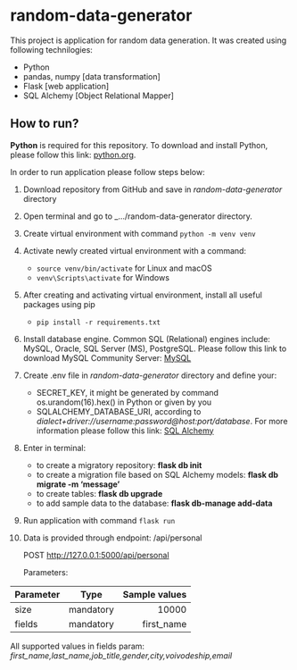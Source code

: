 # **random-data-generator**
This project is application for random data generation.
It was created using following technilogies:
- Python
- pandas, numpy [data transformation]
- Flask [web application]
- SQL Alchemy [Object Relational Mapper]

## How to run?
**Python** is required for this repository. 
To download and install Python, please follow this link: [python.org](https://www.python.org/).

In order to run application please follow steps below:

1. Download repository from GitHub and save in *random-data-generator* directory

2. Open terminal and go to _.../random-data-generator directory.

3. Create virtual environment with command `python -m venv venv`

4. Activate newly created virtual environment with a command:
   - `source venv/bin/activate` for Linux and macOS
   - `venv\Scripts\activate` for Windows
   
5. After creating and activating virtual environment, install all useful packages using pip
	- `pip install -r requirements.txt`

6. Install database engine. Common SQL (Relational) engines include: MySQL, Oracle, SQL Server (MS), PostgreSQL.
	Please follow this link to download MySQL Community Server: [MySQL](https://dev.mysql.com/downloads/mysql/)

7. Create .env file in *random-data-generator* directory and define your:
	- SECRET_KEY, it might be generated by command os.urandom(16).hex() in Python or given by you
	- SQLALCHEMY_DATABASE_URI, according to *dialect+driver://username:password@host:port/database*. For more information please follow this link: [SQL Alchemy](https://docs.sqlalchemy.org/en/20/core/engines.html)
	
8. Enter in terminal:
	- to create a migratory repository:
	**flask db init**
	- to create a migration file based on SQL Alchemy models:
	**flask db migrate -m ‘message’**
	- to create tables:
	**flask db upgrade**
	- to add sample data to the database:
	**flask db-manage add-data**

9. Run application with command `flask run`

10. Data is provided through endpoint: /api/personal

	POST http://127.0.0.1:5000/api/personal

	Parameters:

| Parameter     | Type          | Sample values |
| ------------- |:-------------:| -----:        |
| size          | mandatory		| 10000         |
| fields	    | mandatory     | first_name    |


All supported values in fields param: *first_name,last_name,job_title,gender,city,voivodeship,email*